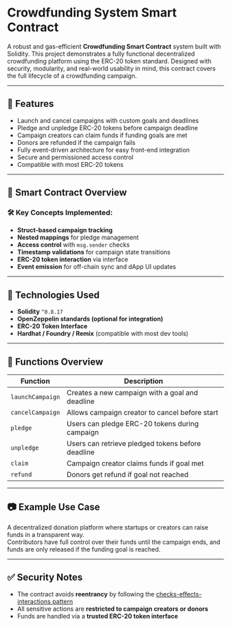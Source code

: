 # Crowdfunding System Smart Contract

A robust and gas-efficient **Crowdfunding Smart Contract** system built with Solidity. This project demonstrates a fully functional decentralized crowdfunding platform using the ERC-20 token standard. Designed with security, modularity, and real-world usability in mind, this contract covers the full lifecycle of a crowdfunding campaign.

---

## 🚀 Features

- Launch and cancel campaigns with custom goals and deadlines
- Pledge and unpledge ERC-20 tokens before campaign deadline
- Campaign creators can claim funds if funding goals are met
- Donors are refunded if the campaign fails
- Fully event-driven architecture for easy front-end integration
- Secure and permissioned access control
- Compatible with most ERC-20 tokens

---

## 🔐 Smart Contract Overview


### 🛠️ Key Concepts Implemented:

- **Struct-based campaign tracking**
- **Nested mappings** for pledge management
- **Access control** with `msg.sender` checks
- **Timestamp validations** for campaign state transitions
- **ERC-20 token interaction** via interface
- **Event emission** for off-chain sync and dApp UI updates

---

## 🧠 Technologies Used

- **Solidity** `^0.8.17`
- **OpenZeppelin standards (optional for integration)**
- **ERC-20 Token Interface**
- **Hardhat / Foundry / Remix** (compatible with most dev tools)

---
## 📌 Functions Overview

| Function         | Description                                               |
|------------------|-----------------------------------------------------------|
| `launchCampaign` | Creates a new campaign with a goal and deadline           |
| `cancelCampaign` | Allows campaign creator to cancel before start            |
| `pledge`         | Users can pledge ERC-20 tokens during campaign            |
| `unpledge`       | Users can retrieve pledged tokens before deadline         |
| `claim`          | Campaign creator claims funds if goal met                 |
| `refund`         | Donors get refund if goal not reached                     |
---
## 📷 Example Use Case

A decentralized donation platform where startups or creators can raise funds in a transparent way.  
Contributors have full control over their funds until the campaign ends, and funds are only released if the funding goal is reached.

---

## ✅ Security Notes

- The contract avoids **reentrancy** by following the [checks-effects-interactions pattern](https://fravoll.github.io/solidity-patterns/checks_effects_interactions.html)
- All sensitive actions are **restricted to campaign creators or donors**
- Funds are handled via a **trusted ERC-20 token interface**


